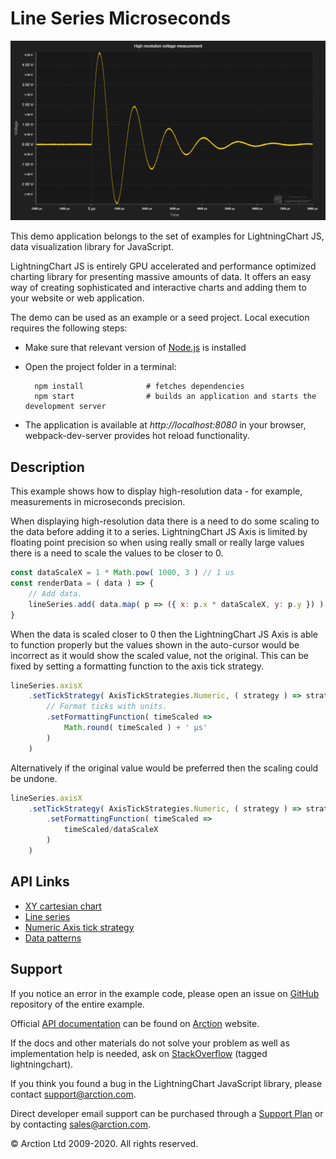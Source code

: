 # Line Series Microseconds

![Line Series Microseconds](lineSeriesMicroseconds.png)

This demo application belongs to the set of examples for LightningChart JS, data visualization library for JavaScript.

LightningChart JS is entirely GPU accelerated and performance optimized charting library for presenting massive amounts of data. It offers an easy way of creating sophisticated and interactive charts and adding them to your website or web application.

The demo can be used as an example or a seed project. Local execution requires the following steps:

- Make sure that relevant version of [Node.js](https://nodejs.org/en/download/) is installed
- Open the project folder in a terminal:

        npm install              # fetches dependencies
        npm start                # builds an application and starts the development server

- The application is available at *http://localhost:8080* in your browser, webpack-dev-server provides hot reload functionality.


## Description

This example shows how to display high-resolution data - for example, measurements in microseconds precision.

When displaying high-resolution data there is a need to do some scaling to the data before adding it to a series.
LightningChart JS Axis is limited by floating point precision so when using really small or really large values there is a need to scale the values to be closer to 0.

```js
const dataScaleX = 1 * Math.pow( 1000, 3 ) // 1 us
const renderData = ( data ) => {
    // Add data.
    lineSeries.add( data.map( p => ({ x: p.x * dataScaleX, y: p.y }) ) )
}
```

When the data is scaled closer to 0 then the LightningChart JS Axis is able to function properly but the values shown in the auto-cursor would be incorrect as it would show the scaled value, not the original. This can be fixed by setting a formatting function to the axis tick strategy.

```js
lineSeries.axisX
    .setTickStrategy( AxisTickStrategies.Numeric, ( strategy ) => strategy
        // Format ticks with units.
        .setFormattingFunction( timeScaled =>
            Math.round( timeScaled ) + ' μs'
        )
    )
```

Alternatively if the original value would be preferred then the scaling could be undone.

```js
lineSeries.axisX
    .setTickStrategy( AxisTickStrategies.Numeric, ( strategy ) => strategy
        .setFormattingFunction( timeScaled =>
            timeScaled/dataScaleX
        )
    )
```


## API Links

* [XY cartesian chart]
* [Line series]
* [Numeric Axis tick strategy]
* [Data patterns]


## Support

If you notice an error in the example code, please open an issue on [GitHub][0] repository of the entire example.

Official [API documentation][1] can be found on [Arction][2] website.

If the docs and other materials do not solve your problem as well as implementation help is needed, ask on [StackOverflow][3] (tagged lightningchart).

If you think you found a bug in the LightningChart JavaScript library, please contact support@arction.com.

Direct developer email support can be purchased through a [Support Plan][4] or by contacting sales@arction.com.

[0]: https://github.com/Arction/
[1]: https://www.arction.com/lightningchart-js-api-documentation/
[2]: https://www.arction.com
[3]: https://stackoverflow.com/questions/tagged/lightningchart
[4]: https://www.arction.com/support-services/

© Arction Ltd 2009-2020. All rights reserved.


[XY cartesian chart]: https://www.arction.com/lightningchart-js-api-documentation/v3.0.0/classes/chartxy.html
[Line series]: https://www.arction.com/lightningchart-js-api-documentation/v3.0.0/classes/lineseries.html
[Numeric Axis tick strategy]: https://www.arction.com/lightningchart-js-api-documentation/v3.0.0/globals.html#axistickstrategies.numeric
[Data patterns]: https://www.arction.com/lightningchart-js-api-documentation/v3.0.0/interfaces/datapattern.html


